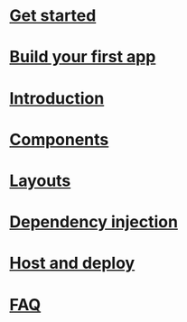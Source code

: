 # [Get started](xref:client-side/swastika-io/get-started)
# [Build your first app](xref:client-side/swastika-io/tutorials/first-app)
# [Introduction](xref:client-side/swastika-io/introduction/index)
# [Components](xref:client-side/swastika-io/components/index)
# [Layouts](xref:client-side/swastika-io/layouts)
# [Dependency injection](xref:client-side/swastika-io/dependency-injection)
# [Host and deploy](xref:client-side/swastika-io/host-and-deploy/index)
# [FAQ](xref:client-side/swastika-io/introduction/faq)
